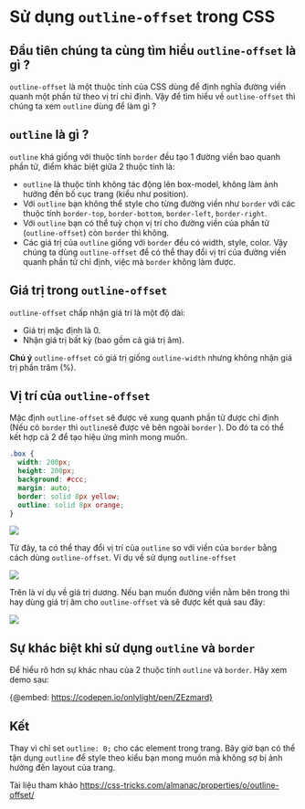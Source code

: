 # Sử dụng `outline-offset` trong CSS
## Đầu tiên chúng ta cùng tìm hiểu `outline-offset` là gì ?
`outline-offset` là một thuộc tính của CSS dùng để định nghĩa đường viền quanh một phần tử theo vị trí chỉ định. Vậy để tìm hiểu về `outline-offset` thì chúng ta xem `outline` dùng để làm gì ?
## `outline` là gì ?
`outline` khá giống với thuộc tính `border` đều tạo 1 đường viền bao quanh phần tử, điểm khác biệt giữa 2 thuộc tính là:
- `outline` là thuộc tính không tác động lên box-model, không làm ảnh hưởng đến bố cục trang (kiểu như position).
- Với `outline` bạn không thể style cho từng đường viền như `border` với các thuộc tính `border-top`, `border-bottom`, `border-left`, `border-right`.
- Với `outline` bạn có thể tuỳ chọn vị trí cho đường viền của phần tử (`outline-offset`) còn `border` thì không.
- Các giá trị của `outline` giống với `border` đều có width, style, color.
Vậy chúng ta dùng `outline-offset` để có thể thay đổi vị trí của đường viền quanh phần tử chỉ định, việc mà `border` không làm được.
## Giá trị trong `outline-offset`
`outline-offset` chấp nhận giá trí là một độ dài:
- Giá trị mặc định là 0.
- Nhận giá trị bất kỳ (bao gồm cả giá trị âm).


**Chú ý** `outline-offset` có giá trị giống `outline-width` nhưng không nhận giá trị phần trăm (%).

## Vị trí của `outline-offset`
Mặc định `outline-offset` sẽ được vẽ xung quanh phần tử được chỉ định (Nếu có `border` thì `outline`sẽ được vẽ bên ngoài `border` ). Do đó ta có thể kết hợp cả 2 để tạo hiệu ứng mình mong muốn.

```css
.box {
  width: 200px;
  height: 200px;
  background: #ccc;
  margin: auto;
  border: solid 8px yellow;
  outline: solid 8px orange;
}
```

![](https://images.viblo.asia/55240fe1-43ac-410a-a10d-366a6abccb0b.png)

Từ đây, ta có thể thay đổi vị trí của `outline` so với viền của `border` bằng cách dùng `outline-offset`. Ví dụ về sử dụng `outline-offset`

![](https://images.viblo.asia/cfa97462-cbf7-48be-ab92-cbc034d15db9.png)

Trên là ví dụ về giá trị dương. Nếu bạn muốn đường viền nằm bên trong thì hay dùng giá trị âm cho `outline-offset` và sẽ được kết quả sau đây:

![](https://images.viblo.asia/2d7d5215-663f-4b0d-aafe-ae1dfa19df01.png)

## Sự khác biệt khi sử dụng `outline` và `border`
Để hiểu rõ hơn sự khác nhau của 2 thuộc tính `outline` và `border`. Hãy xem demo sau:

{@embed: https://codepen.io/onlylight/pen/ZEzmard}

## Kết
Thay vì chỉ set `outline: 0;` cho các element trong trang. Bây giờ bạn có thể tận dụng `outline` để style theo kiểu bạn mong muốn mà không sợ bị ảnh hưởng đến layout của trang.

Tài liệu tham khảo https://css-tricks.com/almanac/properties/o/outline-offset/